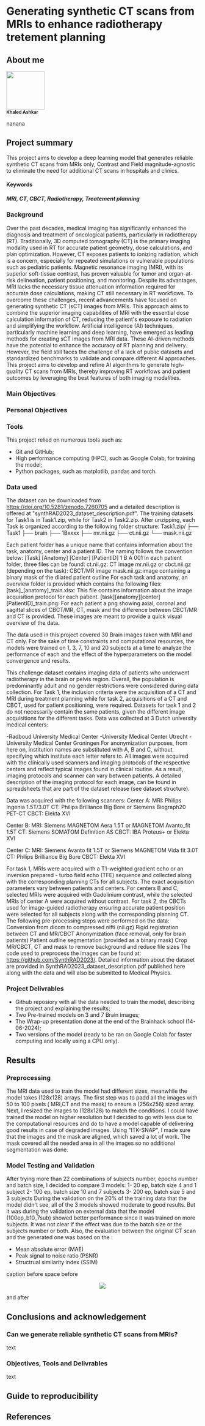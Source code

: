 # Generating synthetic CT scans from MRIs to enhance radiotherapy tretement planning

## About me

<a href="https://github.com/KhaledAshkar">
   <img src="https://avatars.githubusercontent.com/u/122472459?v=4?s=100" width="100px;" alt=""/>
   <br /><sub><b>Khaled Ashkar</b></sub>
</a>

nanana
## Project summary
This project aims to develop a deep learning model that generates reliable synthetic CT scans from MRIs only, Contrast and Field magnitude-agnostic to eliminate the need for additional CT scans in hospitals and clinics.
#### Keywords
##### MRI, CT, CBCT, Radiotherapy, Treatement planning

### Background 
Over the past decades, medical imaging has significantly enhanced the diagnosis and treatment of oncological patients, particularly in radiotherapy (RT). Traditionally, 3D computed tomography (CT) is the primary imaging modality used in RT for accurate patient geometry, dose calculations, and plan optimization. However, CT exposes patients to ionizing radiation, which is a concern, especially for repeated simulations or vulnerable populations such as pediatric patients. Magnetic resonance imaging (MRI), with its superior soft-tissue contrast, has proven valuable for tumor and organ-at-risk delineation, patient positioning, and monitoring. Despite its advantages, MRI lacks the necessary tissue attenuation information required for accurate dose calculations, making CT still necessary in RT workflows. To overcome these challenges, recent advancements have focused on generating synthetic CT (sCT) images from MRIs. This approach aims to combine the superior imaging capabilities of MRI with the essential dose calculation information of CT, reducing the patient's exposure to radiation and simplifying the workflow. Artificial intelligence (AI) techniques, particularly machine learning and deep learning, have emerged as leading methods for creating sCT images from MRI data. These AI-driven methods have the potential to enhance the accuracy of RT planning and delivery. However, the field still faces the challenge of a lack of public datasets and standardized benchmarks to validate and compare different AI approaches. This project aims to develop and refine AI algorithms to generate high-quality CT scans from MRIs, thereby improving RT workflows and patient outcomes by leveraging the best features of both imaging modalities.

### Main Objectives

### Personal Objectives

### Tools
This project relied on numerous tools such as:

- Git and GitHub;
- High performance computing (HPC), such as Google Colab, for training the model;
- Python packages, such as matplotlib, pandas and torch.

### Data used
The dataset can be downloaded from https://doi.org/10.5281/zenodo.7260705 and a detailed description is offered at "synthRAD2023_dataset_description.pdf".
The training datasets for Task1 is in Task1.zip, while for Task2 in Task2.zip. After unzipping, each Task is organized according to the following folder structure:
Task1.zip/
├── Task1
   ├── brain
    ├── 1Bxxxx
       ├── mr.nii.gz
       ├── ct.nii.gz
       └── mask.nii.gz

Each patient folder has a unique name that contains information about the task, anatomy, center and a patient ID. The naming follows the convention below:
[Task]    [Anatomy]    [Center]    [PatientID]
   1          B            A           001
In each patient folder, three files can be found: 
ct.nii.gz: CT image 
mr.nii.gz or cbct.nii.gz (depending on the task): CBCT/MR image
mask.nii.gz:image containing a binary mask of the dilated patient outline 
For each task and anatomy, an overview folder is provided which contains the following files:
[task]_[anatomy]_train.xlsx: This file contains information about the image acquisition protocol for each patient.
[task][anatomy][center][PatientID]_train.png: For each patient a png showing axial, coronal and sagittal slices of CBCT/MR, CT, mask and the difference between CBCT/MR and CT is provided. These images are meant to provide a quick visual overview of the data.

The data used in this project covered 30 Brain images taken with MRI and CT only. For the sake of time constraints and computational resources, the models were trained on 1, 3, 7, 10 and 20 subjects at a time to analyze the performance of each and the effect of the hyperparameters on the model convergence and results.

This challenge dataset contains imaging data of patients who underwent radiotherapy in the brain or pelvis region. Overall, the population is predominantly adult and no gender restrictions were considered during data collection. For Task 1, the inclusion criteria were the acquisition of a CT and MRI during treatment planning while for task 2, acquisitions of a CT and CBCT, used for patient positioning, were required. Datasets for task 1 and 2 do not necessarily contain the same patients, given the different image acquisitions for the different tasks.
Data was collected at 3 Dutch university medical centers:

-Radboud University Medical Center
-University Medical Center Utrecht
-University Medical Center Groningen
For anonymization purposes, from here on, institution names are substituted with A, B and C, without specifying which institute each letter refers to.
All images were acquired with the clinically used scanners and imaging protocols of the respective centers and reflect typical images found in clinical routine. As a result, imaging protocols and scanner can vary between patients. A detailed description of the imaging protocol for each image, can be found in spreadsheets that are part of the dataset release (see dataset structure).

Data was acquired with the following scanners:
Center A:
MRI: Philips Ingenia 1.5T/3.0T
CT: Philips Brilliance Big Bore or Siemens Biograph20 PET-CT
CBCT: Elekta XVI

Center B:
MRI: Siemens MAGNETOM Aera 1.5T or MAGNETOM Avanto_fit 1.5T
CT: Siemens SOMATOM Definition AS
CBCT: IBA Proteus+ or Elekta XVI

Center C:
MRI: Siemens Avanto fit 1.5T or Siemens MAGNETOM Vida fit 3.0T
CT: Philips Brilliance Big Bore
CBCT: Elekta XVI

For task 1, MRIs were acquired with a T1-weighted gradient echo or an inversion prepared - turbo field echo (TFE) sequence and collected along with the corresponding planning CTs for all subjects. The exact acquisition parameters vary between patients and centers. For centers B and C, selected MRIs were acquired with Gadolinium contrast, while the selected MRIs of center A were acquired without contrast.
For task 2, the CBCTs used for image-guided radiotherapy ensuring accurate patient position were selected for all subjects along with the corresponding planning CT.
The following pre-processing steps were performed on the data:
Conversion from dicom to compressed nifti (nii.gz)
Rigid registration between CT and MR/CBCT
Anonymization (face removal, only for brain patients)
Patient outline segmentation (provided as a binary mask)
Crop MR/CBCT, CT and mask to remove background and reduce file sizes
The code used to preprocess the images can be found at: https://github.com/SynthRAD2023/. Detailed information about the dataset are provided in SynthRAD2023_dataset_description.pdf published here along with the data and will also be submitted to Medical Physics.

### Project Delivrables
- Github reposiory with all the data needed to train the model, describing the project and explaining the results;
- Two Pre-trained models on 3 and 7 Brain images;
- The Wrap-up presentation done at the end of the Brainhack school (14-06-2024);
- Two versions of the model (ready to be ran on Google Colab for faster computing and locally using a CPU only).

## Results

### Preprocessing 
The MRI data used to train the model had different sizes, meanwhile the model takes (128x128) arrays. The first step was to padd all the images with 50 to 100 pixels ( MRI,CT and the mask) to ensure a (256x256) sized array. Next, I resized the images to (128x128) to match the conditions. I could have trained the model on higher resolution but I decided to go with less due to the computational resources and do to have a model capable of delivering good results in case of degraded images.
Using "ITK-SNAP", I made sure that the images and the mask are aligned, which saved a lot of work. The mask covered all the needed area in all the images so no additional segmentation was done.

### Model Testing and Validation
After trying more than 22 combinations of subjects number, epochs number and batch size, I decided to compare 3 models:
1- 20 ep, batch size 4 and 1 subject
2- 100 ep, batch size 10 and 7 subjects
3- 200 ep, batch size 5 and 3 subjects
During the validation on the 20% of the training data that the model didn't see, all of the 3 models showed moderate to good results. But it was during the validation on external data that the model (100ep_b10_7sub) showed better performance since it was trained on more subjects. It was not clear if the effect was due to the batch size or the subjects number or both.
Also, the evaluation between the original CT scan and the generated one was based on the : 
- Mean absolute error (MAE)
- Peak signal to noise ratio (PSNR)
- Structrual similarity index (SSIM)


caption before
space before 
<p align="center">
<img src="docs/atlas.png">
</p>
 and after
 
 ## Conclusions and acknowledgement

 ### Can we generate reliable synthetic CT scans from MRIs?
 text

 ### Objectives, Tools and Delivrables
text

## Guide to reproducibility

## References
